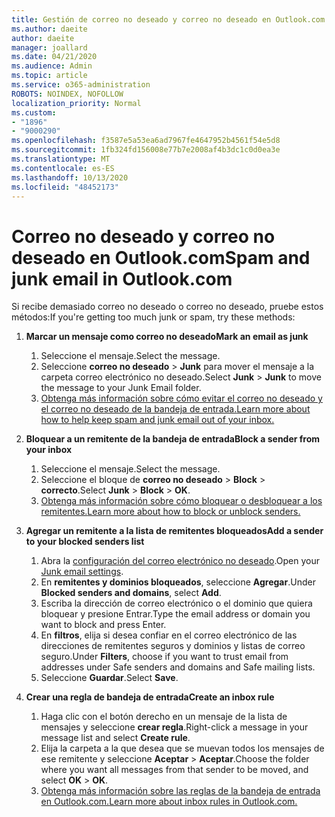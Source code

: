 ```yaml
---
title: Gestión de correo no deseado y correo no deseado en Outlook.com
ms.author: daeite
author: daeite
manager: joallard
ms.date: 04/21/2020
ms.audience: Admin
ms.topic: article
ms.service: o365-administration
ROBOTS: NOINDEX, NOFOLLOW
localization_priority: Normal
ms.custom:
- "1896"
- "9000290"
ms.openlocfilehash: f3587e5a53ea6ad7967fe4647952b4561f54e5d8
ms.sourcegitcommit: 1fb324fd156008e77b7e2008af4b3dc1c0d0ea3e
ms.translationtype: MT
ms.contentlocale: es-ES
ms.lasthandoff: 10/13/2020
ms.locfileid: "48452173"
---
```

# <a name="spam-and-junk-email-in-outlookcom"></a><span data-ttu-id="df7ac-102">Correo no deseado y correo no deseado en Outlook.com</span><span class="sxs-lookup"><span data-stu-id="df7ac-102">Spam and junk email in Outlook.com</span></span>

<span data-ttu-id="df7ac-103">Si recibe demasiado correo no deseado o correo no deseado, pruebe estos métodos:</span><span class="sxs-lookup"><span data-stu-id="df7ac-103">If you're getting too much junk or spam, try these methods:</span></span>

1. <span data-ttu-id="df7ac-104">**Marcar un mensaje como correo no deseado**</span><span class="sxs-lookup"><span data-stu-id="df7ac-104">**Mark an email as junk**</span></span>
    1. <span data-ttu-id="df7ac-105">Seleccione el mensaje.</span><span class="sxs-lookup"><span data-stu-id="df7ac-105">Select the message.</span></span>
    1. <span data-ttu-id="df7ac-106">Seleccione **correo no deseado**  >  **Junk** para mover el mensaje a la carpeta correo electrónico no deseado.</span><span class="sxs-lookup"><span data-stu-id="df7ac-106">Select **Junk** > **Junk** to move the message to your Junk Email folder.</span></span>
    1. [<span data-ttu-id="df7ac-107">Obtenga más información sobre cómo evitar el correo no deseado y el correo no deseado de la bandeja de entrada.</span><span class="sxs-lookup"><span data-stu-id="df7ac-107">Learn more about how to help keep spam and junk email out of your inbox.</span></span>](https://support.office.com/article/a3ece97b-82f8-4a5e-9ac3-e92fa6427ae4?wt.mc_id=Office_Outlook_com_Alchemy)

1. <span data-ttu-id="df7ac-108">**Bloquear a un remitente de la bandeja de entrada**</span><span class="sxs-lookup"><span data-stu-id="df7ac-108">**Block a sender from your inbox**</span></span>
    1. <span data-ttu-id="df7ac-109">Seleccione el mensaje.</span><span class="sxs-lookup"><span data-stu-id="df7ac-109">Select the message.</span></span>
    1. <span data-ttu-id="df7ac-110">Seleccione el bloque de **correo no deseado**  >  **Block**  >  **correcto**.</span><span class="sxs-lookup"><span data-stu-id="df7ac-110">Select **Junk** > **Block** > **OK**.</span></span>
    1. [<span data-ttu-id="df7ac-111">Obtenga más información sobre cómo bloquear o desbloquear a los remitentes.</span><span class="sxs-lookup"><span data-stu-id="df7ac-111">Learn more about how to block or unblock senders.</span></span>](https://support.office.com/article/afba1c94-77bb-4f50-8b85-057cf52f4d5e?wt.mc_id=Office_Outlook_com_Alchemy)

1. <span data-ttu-id="df7ac-112">**Agregar un remitente a la lista de remitentes bloqueados**</span><span class="sxs-lookup"><span data-stu-id="df7ac-112">**Add a sender to your blocked senders list**</span></span>
    1. <span data-ttu-id="df7ac-113">Abra la [configuración del correo electrónico no deseado](https://outlook.live.com/mail/options/mail/junkEmail/blockedSendersAndDomainsV2).</span><span class="sxs-lookup"><span data-stu-id="df7ac-113">Open your [Junk email settings](https://outlook.live.com/mail/options/mail/junkEmail/blockedSendersAndDomainsV2).</span></span>
    1. <span data-ttu-id="df7ac-114">En **remitentes y dominios bloqueados**, seleccione **Agregar**.</span><span class="sxs-lookup"><span data-stu-id="df7ac-114">Under **Blocked senders and domains**, select **Add**.</span></span>
    1. <span data-ttu-id="df7ac-115">Escriba la dirección de correo electrónico o el dominio que quiera bloquear y presione Entrar.</span><span class="sxs-lookup"><span data-stu-id="df7ac-115">Type the email address or domain you want to block and press Enter.</span></span>
    1. <span data-ttu-id="df7ac-116">En **filtros**, elija si desea confiar en el correo electrónico de las direcciones de remitentes seguros y dominios y listas de correo seguro.</span><span class="sxs-lookup"><span data-stu-id="df7ac-116">Under **Filters**, choose if you want to trust email from addresses under Safe senders and domains and Safe mailing lists.</span></span>
    1. <span data-ttu-id="df7ac-117">Seleccione **Guardar**.</span><span class="sxs-lookup"><span data-stu-id="df7ac-117">Select **Save**.</span></span>

1. <span data-ttu-id="df7ac-118">**Crear una regla de bandeja de entrada**</span><span class="sxs-lookup"><span data-stu-id="df7ac-118">**Create an inbox rule**</span></span>
    1. <span data-ttu-id="df7ac-119">Haga clic con el botón derecho en un mensaje de la lista de mensajes y seleccione **crear regla**.</span><span class="sxs-lookup"><span data-stu-id="df7ac-119">Right-click a message in your message list and select **Create rule**.</span></span>
    1. <span data-ttu-id="df7ac-120">Elija la carpeta a la que desea que se muevan todos los mensajes de ese remitente y seleccione **Aceptar**  >  **Aceptar**.</span><span class="sxs-lookup"><span data-stu-id="df7ac-120">Choose the folder where you want all messages from that sender to be moved, and select **OK** > **OK**.</span></span>
    1. [<span data-ttu-id="df7ac-121">Obtenga más información sobre las reglas de la bandeja de entrada en Outlook.com.</span><span class="sxs-lookup"><span data-stu-id="df7ac-121">Learn more about inbox rules in Outlook.com.</span></span>](https://support.office.com/article/4b094371-a5d7-49bd-8b1b-4e4896a7cc5d?wt.mc_id=Office_Outlook_com_Alchemy)
